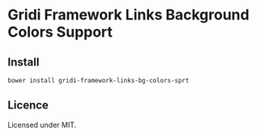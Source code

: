 # Gridi Framework Links Background Colors Support

## Install
`bower install gridi-framework-links-bg-colors-sprt`

## Licence

Licensed under MIT.
